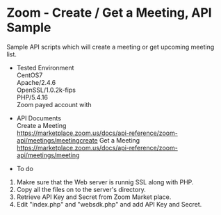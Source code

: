 # Zoom - Create / Get a Meeting, API Sample

Sample API scripts which will create a meeting or get upcoming meeting list.

- Tested Environment<br>
CentOS7<br>
Apache/2.4.6<br>
OpenSSL/1.0.2k-fips<br>
PHP/5.4.16<br>
Zoom payed account with 

- API Documents<br>
Create a Meeting<br>
 https://marketplace.zoom.us/docs/api-reference/zoom-api/meetings/meetingcreate
Get a Meeting<br>
 https://marketplace.zoom.us/docs/api-reference/zoom-api/meetings/meeting

- To do
1. Makre sure that the Web server is runnig SSL along with PHP.
2. Copy all the files on to the server's directory.
3. Retrieve API Key and Secret from Zoom Market place.
4. Edit "index.php" and "websdk.php" and add API Key and Secret.
